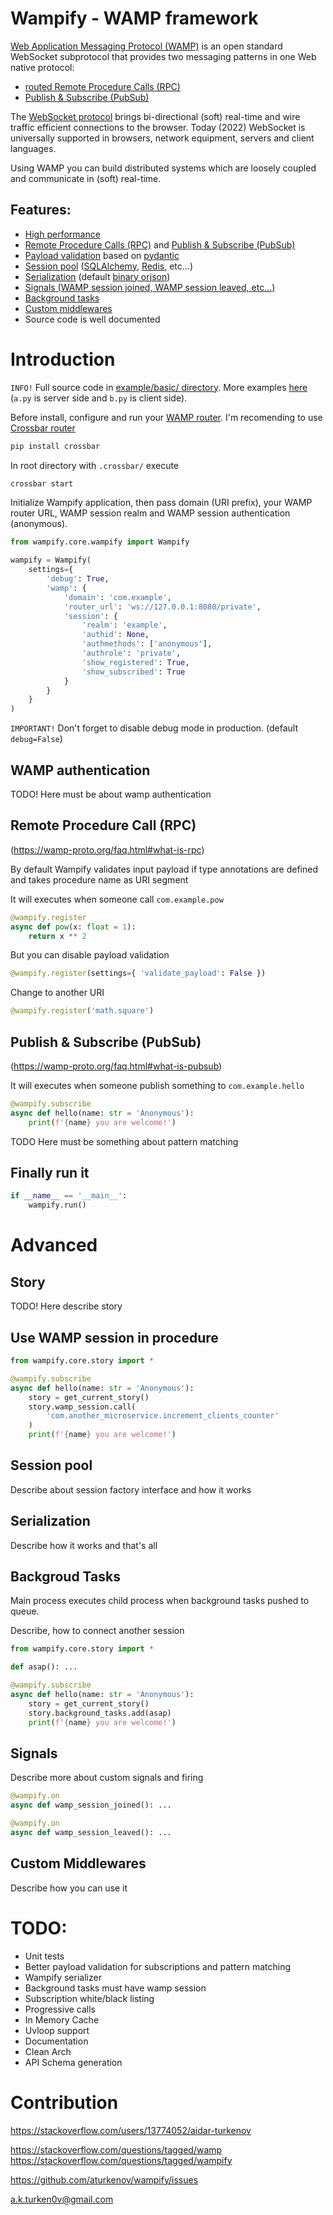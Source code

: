 # Wampify - WAMP framework

[Web Application Messaging Protocol (WAMP)](https://wamp-proto.org/intro.html) is an open standard WebSocket subprotocol that provides two messaging patterns in one Web native protocol:

- [routed Remote Procedure Calls (RPC)](https://github.com/aturkenov/wampify#remote-procedure-call-rpc)
- [Publish & Subscribe (PubSub)](https://github.com/aturkenov/wampify#publish--subscribe-pubsub)

The [WebSocket protocol](https://developer.mozilla.org/en-US/docs/Web/API/WebSocket) brings bi-directional (soft) real-time and wire traffic efficient connections to the browser. Today (2022) WebSocket is universally supported in browsers, network equipment, servers and client languages.

Using WAMP you can build distributed systems which are loosely coupled and communicate in (soft) real-time.

## Features:
- [High performance](https://github.com/aturkenov/wampify/tree/main/example/benchmark)
- [Remote Procedure Calls (RPC)](https://github.com/aturkenov/wampify#remote-procedure-call-rpc) and [Publish & Subscribe (PubSub)](https://github.com/aturkenov/wampify#publish--subscribe-pubsub)
- [Payload validation](https://pydantic-docs.helpmanual.io/usage/validation_decorator/) based on [pydantic](https://pydantic-docs.helpmanual.io)
- [Session pool](https://github.com/aturkenov/wampify#session-pool) ([SQLAlchemy](https://www.sqlalchemy.org), [Redis](https://redis.io), etc...)
- [Serialization](https://github.com/aturkenov/wampify#serialization) (default [binary orjson](https://github.com/ijl/orjson))
- [Signals (WAMP session joined, WAMP session leaved, etc...)](https://github.com/aturkenov/wampify#signals)
- [Background tasks](https://github.com/aturkenov/wampify#backgroud-tasks)
- [Custom middlewares](https://github.com/aturkenov/wampify#custom-middlewares)
- Source code is well documented

# Introduction

`INFO!` Full source code in [example/basic/ directory](https://github.com/aturkenov/wampify/tree/main/example/basic). More examples [here](https://github.com/aturkenov/wampify/tree/main/example) (`a.py` is server side and `b.py` is client side).

Before install, configure and run your [WAMP router](https://wamp-proto.org/implementations.html#routers). I'm recomending to use [Crossbar router](https://crossbar.io)

```bash
pip install crossbar
```

In root directory with `.crossbar/` execute

```bash
crossbar start
```

Initialize Wampify application, then pass domain (URI prefix), your WAMP router URL, WAMP session realm and WAMP session authentication (anonymous).

```python
from wampify.core.wampify import Wampify

wampify = Wampify(
    settings={
        'debug': True,
        'wamp': {
            'domain': 'com.example',
            'router_url': 'ws://127.0.0.1:8080/private',
            'session': {
                'realm': 'example',
                'authid': None,
                'authmethods': ['anonymous'],
                'authrole': 'private',
                'show_registered': True,
                'show_subscribed': True
            }
        }
    }
)
```

`IMPORTANT!` Don't forget to disable debug mode in production. (default `debug=False`)

## WAMP authentication

TODO! Here must be about wamp authentication

## Remote Procedure Call (RPC)

(https://wamp-proto.org/faq.html#what-is-rpc)

By default Wampify validates input payload if type annotations are defined and takes procedure name as URI segment

It will executes when someone call `com.example.pow`

```python
@wampify.register
async def pow(x: float = 1):
    return x ** 2
```

But you can disable payload validation

```python
@wampify.register(settings={ 'validate_payload': False })
```

Change to another URI

```python
@wampify.register('math.square')
```

## Publish & Subscribe (PubSub)

(https://wamp-proto.org/faq.html#what-is-pubsub)

It will executes when someone publish something to `com.example.hello`

```python
@wampify.subscribe
async def hello(name: str = 'Anonymous'):
    print(f'{name} you are welcome!')
```

TODO Here must be something about pattern matching

## Finally run it

```python
if __name__ == '__main__':
    wampify.run()
```

# Advanced

## Story

TODO! Here describe story

## Use WAMP session in procedure

```python
from wampify.core.story import *

@wampify.subscribe
async def hello(name: str = 'Anonymous'):
    story = get_current_story()
    story.wamp_session.call(
        'com.another_microservice.increment_clients_counter'
    )
    print(f'{name} you are welcome!') 
```

## Session pool

Describe about session factory interface and how it works

## Serialization

Describe how it works and that's all

## Backgroud Tasks

Main process executes child process when background tasks pushed to queue.

Describe, how to connect another session

```python
from wampify.core.story import *

def asap(): ...

@wampify.subscribe
async def hello(name: str = 'Anonymous'):
    story = get_current_story()
    story.background_tasks.add(asap)
    print(f'{name} you are welcome!') 
```

## Signals

Describe more about custom signals and firing

```python
@wampify.on
async def wamp_session_joined(): ...

@wampify.on
async def wamp_session_leaved(): ...
```

## Custom Middlewares

Describe how you can use it

# TODO:

- Unit tests
- Better payload validation for subscriptions and pattern matching
- Wampify serializer
- Background tasks must have wamp session
- Subscription white/black listing
- Progressive calls
- In Memory Cache
- Uvloop support
- Documentation
- Clean Arch
- API Schema generation

# Contribution

https://stackoverflow.com/users/13774052/aidar-turkenov

https://stackoverflow.com/questions/tagged/wamp
https://stackoverflow.com/questions/tagged/wampify

https://github.com/aturkenov/wampify/issues

a.k.turken0v@gmail.com